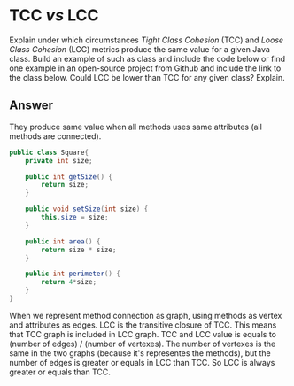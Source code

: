 # TCC *vs* LCC

Explain under which circumstances *Tight Class Cohesion* (TCC) and *Loose Class Cohesion* (LCC) metrics produce the same value for a given Java class. Build an example of such as class and include the code below or find one example in an open-source project from Github and include the link to the class below. Could LCC be lower than TCC for any given class? Explain.

## Answer

They produce same value when all methods uses same attributes (all methods are connected).
```java
public class Square{
    private int size;

    public int getSize() {
        return size;
    }

    public void setSize(int size) {
        this.size = size;
    }

    public int area() {
        return size * size;
    }

    public int perimeter() {
        return 4*size;
    }
}
```


When we represent method connection as graph, using methods as vertex and attributes as edges. LCC is the transitive closure of TCC. This means that TCC graph is included in LCC graph.
TCC and LCC value is equals to (number of edges) / (number of vertexes).
The number of vertexes is the same in the two graphs (because it's representes the methods), but the number of edges is greater or equals in LCC than TCC. 
So LCC is always greater or equals than TCC.